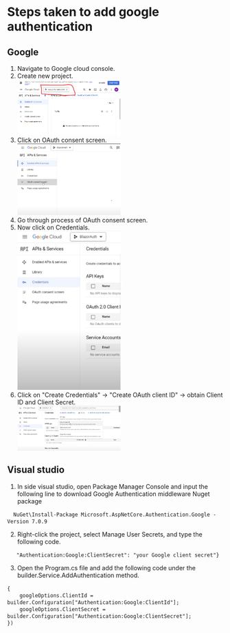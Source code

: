 <h1>Steps taken to add google authentication</h1>

<h2>Google</h2>
<ol>
  <li>Navigate to Google cloud console.</li>
  <li>Create new project.</li>
  <img src="https://github.com/MatthewHsu1/GoogleAuth/blob/master/Screenshot%202024-05-14%20070656.png" width="50%" height="50%" />
  <li>Click on OAuth consent screen.</li>
  <img src="https://github.com/MatthewHsu1/GoogleAuth/blob/master/Screenshot%202024-05-14%20073030.png" width="50%" height="50%" />
  <li>Go through process of OAuth consent screen.</li>
  <li>Now click on Credentials.</li>
  <img src="https://github.com/MatthewHsu1/GoogleAuth/blob/master/Screenshot%202024-05-14%20073058.png" width="50%" height="50%" />
  <li>Click on "Create Credentials" -> "Create OAuth client ID" -> obtain Client ID and Client Secret.</li>
  <img src="https://github.com/MatthewHsu1/GoogleAuth/blob/master/Screenshot%202024-05-14%20073114.png" width="50%" height="50%" /> 
</ol>

<h2>Visual studio</h2>
<ol>
  <li>In side visual studio, open Package Manager Console and input the following line to download Google Authentication middleware Nuget package</li>
</ol>

```
  NuGet\Install-Package Microsoft.AspNetCore.Authentication.Google -Version 7.0.9
```

<ol start="2">
  <li>Right-click the project, select Manage User Secrets, and type the following code.</li>
</ol>

```{  "Authentication:Google:ClientId": "your Google client ID",
   "Authentication:Google:ClientSecret": "your Google client secret"}
```

<ol start='3'>
  <li>Open the Program.cs file and add the following code under the builder.Service.AddAuthentication method.</li>
</ol>

```.AddGoogle(googleOptions =>
{
    googleOptions.ClientId = builder.Configuration["Authentication:Google:ClientId"];
    googleOptions.ClientSecret = builder.Configuration["Authentication:Google:ClientSecret"];
})
```

